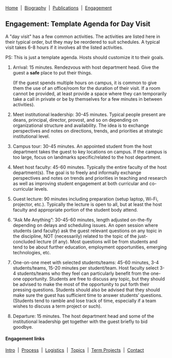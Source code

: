 [Home](/)&nbsp;&nbsp;\|&nbsp;&nbsp;[Biography](/bio)&nbsp;&nbsp;\|&nbsp;&nbsp;[Publications](/pubs)&nbsp;&nbsp;\|&nbsp;&nbsp;[Engagement](/engagement)

## Engagement: Template Agenda for Day Visit

A "day visit" has a few common activities. The activities are listed here in their typical order, 
but they may be reordered to suit schedules. A typical visit takes 6-8 hours if it involves all 
the listed activities.

PS: This is just a template agenda. Hosts should customize it to their goals.

1.	Arrival: 15 minutes. Rendezvous with host department head. Give the guest a **safe** place 
    to put their things.
    
    (If the guest spends multiple hours on campus, it is common to give them the use of an
    office/room for the duration of their visit. If a room cannot be provided, at least provide a
    space where they can temporarily take a call in private or be by themselves for a few minutes
    in between activities).
    
2.	Meet institutional leadership: 30-45 minutes. Typical people present are deans, principal, director, 
    provost, and so on depending on organizational structure and availability. The idea is to exchange 
    perspectives and notes on directions, trends, and priorities at strategic institutional level.

3.	Campus tour: 30-45 minutes. An appointed student from the host department takes the guest to key 
    locations on campus. If the campus is too large, focus on landmarks specific/related to the host 
    department.

4.	Meet host faculty: 45-60 minutes. Typically the entire faculty of the host department(s). The 
    goal is to freely and informally exchange perspectives and notes on trends and priorities in
    teaching and research as well as improving student engagement at both curricular and co-curricular
    levels.

5.	Guest lecture: 90 minutes including preparation (setup laptop, Wi-Fi, projector, etc.). Typically
    the lecture is open to all, but at least the host faculty and appropriate portion of the student
    body attend.

6.	“Ask Me Anything”: 30-45-60 minutes, length adjusted on-the-fly depending on delays and scheduling
    issues. An open session where students (and faculty) ask the guest relevant questions on any topic
    in the discipline, NOT (necessarily) related to the topic of the just-concluded lecture (if any). 
    Most questions will be from students and tend to be about further education, employment opportunities, 
    emerging technologies, etc.

7.	One-on-one meet with selected students/teams: 45-60 minutes, 3-4 students/teams, 15-20 minutes per
    student/team. Host faculty select 3-4 students/teams who they feel can particularly benefit from 
    the one-one opportunity. Students are free to discuss any topic, but they should be advised to make
    the most of the opportunity to put forth their pressing questions. Students should also be advised that
    they should make sure the guest has sufficient time to answer students’ questions. (Students tend to
    ramble and lose track of time, especially if a team wishes to discuss a term project or such).

8.	Departure: 15 minutes. The host department head and some of the institutional leadership get together
    with the guest briefly to bid goodbye.


#### Engagement links

[Intro](/engagement/)&nbsp;&nbsp;\|&nbsp;&nbsp;[Process](process)&nbsp;&nbsp;\|&nbsp;&nbsp;[Logistics](logistics)&nbsp;&nbsp;\|&nbsp;&nbsp;[Topics](topics)&nbsp;&nbsp;\|&nbsp;&nbsp;[Term Projects](term-projects)&nbsp;&nbsp;\|&nbsp;&nbsp;[Contact](contact)
